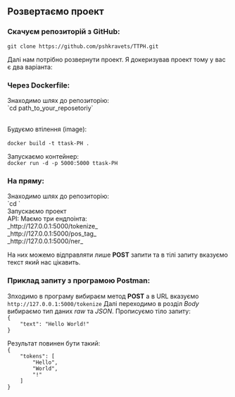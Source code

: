 <H2>Розвертаємо проект</H2>
<H3>Скачуєм репозиторій з GitHub:</H3>

`git clone https://github.com/pshkravets/TTPH.git` <br>

Далі нам потрібно розвернути проект. Я докеризував проект 
тому у вас є два варіанта: <br>

<H3>Через Dockerfile:</H3>
Знаходимо шлях до репозиторію: <br>
`cd path_to_your_reposetoriy` <br><br>

Будуємо втілення (image): <br><br>
`docker build -t ttask-PH .`

Запускаємо контейнер: <br>
`docker run -d -p 5000:5000 ttask-PH`


<H3>На пряму:</H3>
Знаходимо шлях до репозиторію: <br>
`cd <path to your reposetoriy>` <br>
Запускаємо проект <br
`python views.py`


<H2>API:</H2>
Маємо три ендпоінта: <br>
_http://127.0.0.1:5000/tokenize_ <br>
_http://127.0.0.1:5000/pos_tag_ <br>
_http://127.0.0.1:5000/ner_

На них можемо відправляти лише **POST** запити та в тілі запиту 
вказуємо текст який нас цікавить. 

<H3>Приклад запиту з програмою Postman:</H3>

Зпходимо в програму вибираєм метод **POST** а в URL вказуємо 
`http://127.0.0.1:5000/tokenize`
Далі переходимо в розділ _Body_ вибираємо тип даних _raw_ та _JSON_.
Прописуємо тіло запиту:<br>
` { ` <br>
`    "text": "Hello World!"` <br>
`}` <br>

Результат повинен бути такий:<br>
`{`<br>
`    "tokens": [` <br> 
`        "Hello",` <br>
`        "World",` <br>
`        "!"` <br>
`    ]` <br>
`}`